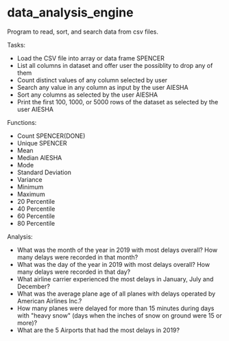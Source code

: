 # data_analysis_engine
Program to read, sort, and search data from csv files.


Tasks:
- Load the CSV file into array or data frame SPENCER
- List all columns in dataset and offer user the possiblity to drop any of them
- Count distinct values of any column selected by user
- Search any value in any column as input by the user AIESHA
- Sort any columns as selected by the user AIESHA
- Print the first 100, 1000, or 5000 rows of the dataset as selected by the user AIESHA


Functions:
- Count SPENCER(DONE)
- Unique SPENCER
- Mean
- Median AIESHA
- Mode
- Standard Deviation
- Variance
- Minimum
- Maximum
- 20 Percentile
- 40 Percentile
- 60 Percentile
- 80 Percentile

Analysis:
- What was the month of the year in 2019 with most delays overall? 
  How many delays were recorded in that month?
- What was the day of the year in 2019 with most delays overall? 
  How many delays were recorded in that day?
- What airline carrier experienced the most delays in January, July 
  and December?
- What was the average plane age of all planes with delays operated by 
  American Airlines Inc.?
- How many planes were delayed for more than 15 minutes during days with 
  "heavy snow" (days when the inches of snow on ground were 15 or more)?
- What are the 5 Airports that had the most delays in 2019? 
